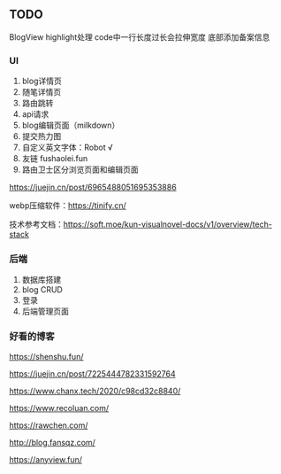 ## TODO

BlogView highlight处理
code中一行长度过长会拉伸宽度
底部添加备案信息


### UI
1. blog详情页
2. 随笔详情页
3. 路由跳转
4. api请求
5. blog编辑页面（milkdown）
6. 提交热力图
7. 自定义英文字体：Robot √
8. 友链 fushaolei.fun
9. 路由卫士区分浏览页面和编辑页面


https://juejin.cn/post/6965488051695353886

webp压缩软件：https://tinify.cn/

技术参考文档：https://soft.moe/kun-visualnovel-docs/v1/overview/tech-stack




### 后端
1. 数据库搭建
2. blog CRUD
3. 登录
4. 后端管理页面

### 好看的博客

https://shenshu.fun/

https://juejin.cn/post/7225444782331592764

https://www.chanx.tech/2020/c98cd32c8840/

https://www.recoluan.com/

https://rawchen.com/

http://blog.fansqz.com/

https://anyview.fun/